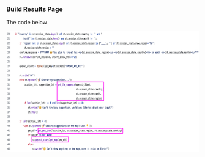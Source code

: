 ### Build Results Page

The code below 

<img src="https://github.com/lady-h-world/My_Garden/blob/main/images/Secret_Guest_images/ls_results_code1.png" width="976" height="317" />

[1]:https://github.com/lady-h-world/My_Garden_LocalStream_App/blob/main/pages/results.py
[2]:https://github.com/lady-h-world/My_Garden_LocalStream_App/blob/main/utils.py